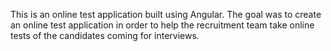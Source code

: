 This is an online test application built using Angular. The goal was to create an online test application in order to help the recruitment team take online tests of the candidates coming for interviews.